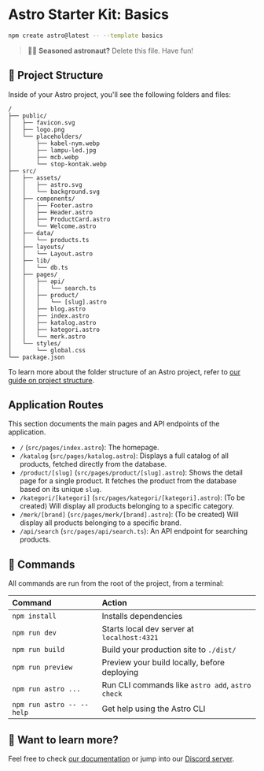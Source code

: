 # Astro Starter Kit: Basics

```sh
npm create astro@latest -- --template basics
```

> 🧑‍🚀 **Seasoned astronaut?** Delete this file. Have fun!

## 🚀 Project Structure

Inside of your Astro project, you'll see the following folders and files:

```text
/
├── public/
│   ├── favicon.svg
│   ├── logo.png
│   └── placeholders/
│       ├── kabel-nym.webp
│       ├── lampu-led.jpg
│       ├── mcb.webp
│       └── stop-kontak.webp
├── src/
│   ├── assets/
│   │   ├── astro.svg
│   │   └── background.svg
│   ├── components/
│   │   ├── Footer.astro
│   │   ├── Header.astro
│   │   ├── ProductCard.astro
│   │   └── Welcome.astro
│   ├── data/
│   │   └── products.ts
│   ├── layouts/
│   │   └── Layout.astro
│   ├── lib/
│   │   └── db.ts
│   ├── pages/
│   │   ├── api/
│   │   │   └── search.ts
│   │   ├── product/
│   │   │   └── [slug].astro
│   │   ├── blog.astro
│   │   ├── index.astro
│   │   ├── katalog.astro
│   │   ├── kategori.astro
│   │   └── merk.astro
│   └── styles/
│       └── global.css
└── package.json
```

To learn more about the folder structure of an Astro project, refer to [our guide on project structure](https://docs.astro.build/en/basics/project-structure/).

## Application Routes

This section documents the main pages and API endpoints of the application.

- `/` (`src/pages/index.astro`): The homepage.
- `/katalog` (`src/pages/katalog.astro`): Displays a full catalog of all products, fetched directly from the database.
- `/product/[slug]` (`src/pages/product/[slug].astro`): Shows the detail page for a single product. It fetches the product from the database based on its unique `slug`.
- `/kategori/[kategori]` (`src/pages/kategori/[kategori].astro`): (To be created) Will display all products belonging to a specific category.
- `/merk/[brand]` (`src/pages/merk/[brand].astro`): (To be created) Will display all products belonging to a specific brand.
- `/api/search` (`src/pages/api/search.ts`): An API endpoint for searching products.

## 🧞 Commands

All commands are run from the root of the project, from a terminal:

| Command                   | Action                                           |
| :------------------------ | :----------------------------------------------- |
| `npm install`             | Installs dependencies                            |
| `npm run dev`             | Starts local dev server at `localhost:4321`      |
| `npm run build`           | Build your production site to `./dist/`          |
| `npm run preview`         | Preview your build locally, before deploying     |
| `npm run astro ...`       | Run CLI commands like `astro add`, `astro check` |
| `npm run astro -- --help` | Get help using the Astro CLI                     |

## 👀 Want to learn more?

Feel free to check [our documentation](https://docs.astro.build) or jump into our [Discord server](https://astro.build/chat).
